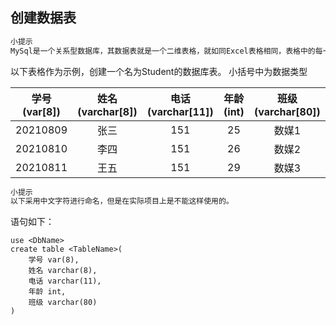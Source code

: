 ## 创建数据表


``` txt
小提示
MySql是一个关系型数据库，其数据表就是一个二维表格，就如同Excel表格相同，表格中的每一列成为字段。
```
以下表格作为示例，创建一个名为Student的数据库表。
小括号中为数据类型

学号(var[8])|姓名(varchar[8]) | 电话(varchar[11]) | 年龄(int) | 班级(varchar[80]) |
:-:|:-:|:-:|:-:|:-:
20210809|张三|151|25|数媒1|
20210810|李四|151|26|数媒2|
20210811|王五|151|29|数媒3|

``` txt
小提示
以下采用中文字符进行命名，但是在实际项目上是不能这样使用的。
```

语句如下：
``` MySql
use <DbName>
create table <TableName>(
    学号 var(8),
    姓名 varchar(8),
    电话 varchar(11),
    年龄 int,
    班级 varchar(80)
)
```